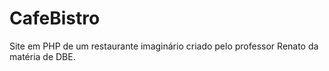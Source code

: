 # CafeBistro
Site em PHP de um restaurante imaginário criado pelo professor Renato da matéria de DBE.
